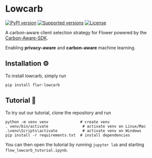 # Lowcarb

[![PyPI version](https://img.shields.io/pypi/v/flwr-lowcarb.svg?color=52c72b)](https://pypi.org/project/flwr-lowcarb/) [![Supported versions](https://img.shields.io/pypi/pyversions/flwr-lowcarb.svg)](https://pypi.org/project/flwr-lowcarb/) [![License](https://img.shields.io/pypi/l/flwr-lowcarb.svg)](https://pypi.org/project/flwr-lowcarb/)

A carbon-aware client selection strategy for Flower powered by the [Carbon-Aware-SDK](https://github.com/Green-Software-Foundation/carbon-aware-sdk).

Enabling **privacy-aware** and **carbon-aware** machine learning.


## Installation ⚙️

To install lowcarb, simply run

```
pip install flwr-lowcarb
```


## Tutorial 🌼

To try out our tutorial, clone the repository and run

```
python -m venv venv              # create venv
. venv/bin/activate               # activate venv on Linux/Mac
.\venv\Scripts\activate           # activate venv on Windows
pip install -r requirements.txt  # install dependencies
```

You can then open the tutorial by running `jupyter lab` and starting `flow_lowcarb_tutorial.ipynb`.
